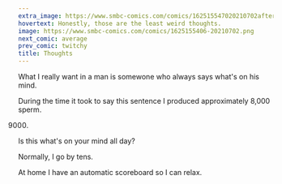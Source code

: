 ```yaml
---
extra_image: https://www.smbc-comics.com/comics/162515547020210702after.png
hovertext: Honestly, those are the least weird thoughts.
image: https://www.smbc-comics.com/comics/1625155406-20210702.png
next_comic: average
prev_comic: twitchy
title: Thoughts
---
```


What I really want in a man is somewone who always says what's on his mind.

During the time it took to say this sentence I produced approximately 8,000 sperm.

9000.

Is this what's on your mind all day?

Normally, I go by tens.

At home I have an automatic scoreboard so I can relax.
